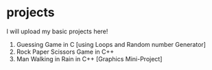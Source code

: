 # projects
I will upload my basic projects here!
1. Guessing Game in C [using Loops and Random number Generator]
2. Rock Paper Scissors Game in C++
3. Man Walking in Rain in C++ [Graphics Mini-Project]
